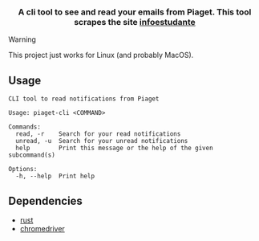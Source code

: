 <h3 align="center">
A cli tool to see and read your emails from Piaget. This tool scrapes the site <a href="https://inforestudante.ipiaget.org">infoestudante</a>
</h3>

> [!WARNING]  
> This project just works for Linux (and probably MacOS).

## Usage
```
CLI tool to read notifications from Piaget

Usage: piaget-cli <COMMAND>

Commands:
  read, -r    Search for your read notifications
  unread, -u  Search for your unread notifications
  help        Print this message or the help of the given subcommand(s)

Options:
  -h, --help  Print help
```

## Dependencies

- [rust](https://www.rust-lang.org/learn/get-started)
- [chromedriver](https://chromedriver.chromium.org/downloads)
